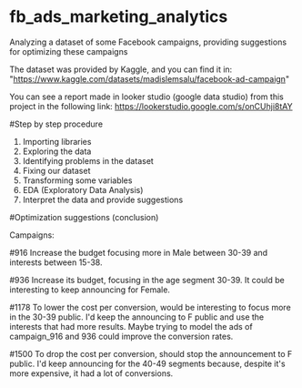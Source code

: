 # fb_ads_marketing_analytics
Analyzing a dataset of some Facebook campaigns, providing suggestions for optimizing these campaigns

The dataset was provided by Kaggle, and you can find it in: "https://www.kaggle.com/datasets/madislemsalu/facebook-ad-campaign"

You can see a report made in looker studio (google data studio) from this project in the following link: https://lookerstudio.google.com/s/onCUhji8tAY


#Step by step procedure

1. Importing libraries
2. Exploring the data
3. Identifying problems in the dataset
4. Fixing our dataset
5. Transforming some variables
6. EDA (Exploratory Data Analysis)
7. Interpret the data and provide suggestions


#Optimization suggestions (conclusion)


Campaigns:

#916
Increase the budget focusing more in Male between 30-39 and interests between 15-38.

#936
Increase its budget, focusing in the age segment 30-39. It could be interesting to keep announcing for Female.

#1178
To lower the cost per conversion, would be interesting to focus more in the 30-39 public. I'd keep the announcing to F public and use the interests that had more results.
Maybe trying to model the ads of campaign_916 and 936 could improve the conversion rates.

#1500
To drop the cost per conversion, should stop the announcement to F public. 
I'd keep announcing for the 40-49 segments because, despite it's more expensive, it had a lot of conversions.
